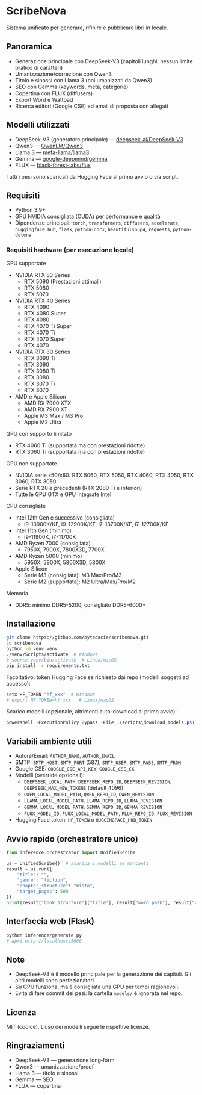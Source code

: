 # ScribeNova

Sistema unificato per generare, rifinire e pubblicare libri in locale.

## Panoramica
- Generazione principale con DeepSeek‑V3 (capitoli lunghi, nessun limite pratico di caratteri)
- Umanizzazione/correzione con Qwen3
- Titolo e sinossi con Llama 3 (poi umanizzati da Qwen3)
- SEO con Gemma (keywords, meta, categorie)
- Copertina con FLUX (diffusers)
- Export Word e Wattpad
- Ricerca editori (Google CSE) ed email di proposta con allegati

## Modelli utilizzati
- DeepSeek‑V3 (generatore principale) — [deepseek-ai/DeepSeek-V3](https://github.com/deepseek-ai/DeepSeek-V3.git)
- Qwen3 — [QwenLM/Qwen3](https://github.com/QwenLM/Qwen3.git)
- Llama 3 — [meta-llama/llama3](https://github.com/meta-llama/llama3.git)
- Gemma — [google-deepmind/gemma](https://github.com/google-deepmind/gemma.git)
- FLUX — [black-forest-labs/flux](https://github.com/black-forest-labs/flux.git)

Tutti i pesi sono scaricati da Hugging Face al primo avvio o via script.

## Requisiti
- Python 3.9+
- GPU NVIDIA consigliata (CUDA) per performance e qualità
- Dipendenze principali: `torch`, `transformers`, `diffusers`, `accelerate`, `huggingface_hub`, `flask`, `python-docx`, `beautifulsoup4`, `requests`, `python-dotenv`

### Requisiti hardware (per esecuzione locale)

GPU supportate

- NVIDIA RTX 50 Series
  - RTX 5090 (Prestazioni ottimali)
  - RTX 5080
  - RTX 5070
- NVIDIA RTX 40 Series
  - RTX 4090
  - RTX 4080 Super
  - RTX 4080
  - RTX 4070 Ti Super
  - RTX 4070 Ti
  - RTX 4070 Super
  - RTX 4070
- NVIDIA RTX 30 Series
  - RTX 3090 Ti
  - RTX 3090
  - RTX 3080 Ti
  - RTX 3080
  - RTX 3070 Ti
  - RTX 3070
- AMD e Apple Silicon
  - AMD RX 7900 XTX
  - AMD RX 7900 XT
  - Apple M3 Max / M3 Pro
  - Apple M2 Ultra

GPU con supporto limitato

- RTX 4060 Ti (supportata ma con prestazioni ridotte)
- RTX 3060 Ti (supportata ma con prestazioni ridotte)

GPU non supportate

- NVIDIA serie x50/x60: RTX 5060, RTX 5050, RTX 4060, RTX 4050, RTX 3060, RTX 3050
- Serie RTX 20 e precedenti (RTX 2080 Ti e inferiori)
- Tutte le GPU GTX e GPU integrate Intel

CPU consigliate

- Intel 12th Gen e successive (consigliata)
  - i9-13900K/KF, i9-12900K/KF, i7-13700K/KF, i7-12700K/KF
- Intel 11th Gen (minimo)
  - i9-11900K, i7-11700K
- AMD Ryzen 7000 (consigliata)
  - 7950X, 7900X, 7800X3D, 7700X
- AMD Ryzen 5000 (minimo)
  - 5950X, 5900X, 5800X3D, 5800X
- Apple Silicon
  - Serie M3 (consigliata): M3 Max/Pro/M3
  - Serie M2 (supportata): M2 Ultra/Max/Pro/M2

Memoria

- DDR5: minimo DDR5-5200, consigliato DDR5-6000+

## Installazione
```bash
git clone https://github.com/bytedacia/scribenova.git
cd scribenova
python -m venv venv
./venv/Scripts/activate  # Windows
# source venv/bin/activate  # Linux/macOS
pip install -r requirements.txt
```

Facoltativo: token Hugging Face se richiesto dai repo (modelli soggetti ad accesso):
```bash
setx HF_TOKEN "hf_xxx"  # Windows
# export HF_TOKEN=hf_xxx   # Linux/macOS
```

Scarico modelli (opzionale, altrimenti auto-download al primo avvio):
```powershell
powershell -ExecutionPolicy Bypass -File .\scripts\download_models.ps1
```

## Variabili ambiente utili
- Autore/Email: `AUTHOR_NAME`, `AUTHOR_EMAIL`
- SMTP: `SMTP_HOST`, `SMTP_PORT` (587), `SMTP_USER`, `SMTP_PASS`, `SMTP_FROM`
- Google CSE: `GOOGLE_CSE_API_KEY`, `GOOGLE_CSE_CX`
- Modelli (override opzionali):
  - `DEEPSEEK_LOCAL_PATH`, `DEEPSEEK_REPO_ID`, `DEEPSEEK_REVISION`, `DEEPSEEK_MAX_NEW_TOKENS` (default 4096)
  - `QWEN_LOCAL_MODEL_PATH`, `QWEN_REPO_ID`, `QWEN_REVISION`
  - `LLAMA_LOCAL_MODEL_PATH`, `LLAMA_REPO_ID`, `LLAMA_REVISION`
  - `GEMMA_LOCAL_MODEL_PATH`, `GEMMA_REPO_ID`, `GEMMA_REVISION`
  - `FLUX_MODEL_ID`, `FLUX_LOCAL_MODEL_PATH`, `FLUX_REPO_ID`, `FLUX_REVISION`
- Hugging Face token: `HF_TOKEN` o `HUGGINGFACE_HUB_TOKEN`

## Avvio rapido (orchestratore unico)
```python
from inference.orchestrator import UnifiedScribe

us = UnifiedScribe()  # scarica i modelli se mancanti
result = us.run({
    "title": "",
    "genre": "fiction",
    "chapter_structure": "misto",
    "target_pages": 500
})
print(result["book_structure"]["title"], result["word_path"], result["cover_path"]) 
```

## Interfaccia web (Flask)
```bash
python inference/generate.py
# apri http://localhost:5000
```

## Note
- DeepSeek‑V3 è il modello principale per la generazione dei capitoli. Gli altri modelli sono perfezionatori.
- Su CPU funziona, ma è consigliata una GPU per tempi ragionevoli.
- Evita di fare commit dei pesi: la cartella `models/` è ignorata nel repo.

## Licenza
MIT (codice). L’uso dei modelli segue le rispettive licenze.

## Ringraziamenti
- DeepSeek‑V3 — generazione long‑form
- Qwen3 — umanizzazione/proof
- Llama 3 — titolo e sinossi
- Gemma — SEO
- FLUX — copertina

